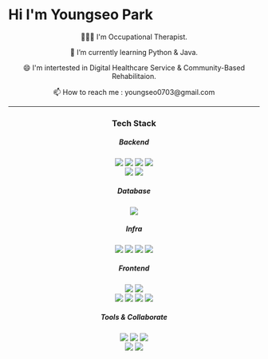 


# Hi I'm Youngseo Park


<div align=center>
  <p>👩🏻‍⚕️ I'm Occupational Therapist.</p>
  <p>🌱 I’m currently learning Python & Java.</p>
  <p>😄 I'm intertested in Digital Healthcare Service & Community-Based Rehabilitaion.</p>
  <p>📫 How to reach me : youngseo0703@gmail.com</p>
  <hr>
</div>	



<div align=center>
  <h3>Tech Stack</h3>
  <h5>Backend</h5> 
    <img src="https://img.shields.io/badge/Java-007396?style=flat&logo=Conda-Forge&logoColor=white" />
    <img src="https://img.shields.io/badge/SpringBoot-6DB33F?style=flat&logo=SpringBoot&logoColor=white"/>
    <img src="https://img.shields.io/badge/SpringSecurity-6DB33F?style=flat&logo=SpringSecurity&logoColor=white"/>
    <img src="https://img.shields.io/badge/Hibernate-59666C?style=flat&logo=Hibernate&logoColor=white"/>
    <br>
    <img src="https://img.shields.io/badge/Python-3776AB?style=platic&logo=Python&logoColor=white"/>
    <img src="https://img.shields.io/badge/Django-092E20?style=flat&logo=Django&logoColor=white"/>
  </div>
  <div align=center>
  <h5>Database</h5>
    <img src="https://img.shields.io/badge/MariaDB-003545?style=flat&logo=MariaDB&logoColor=white">
  </div>
  <div align=center>
  <h5>Infra</h5>
    <img src="https://img.shields.io/badge/AmazonEC2-FF9900?style=flat&logo=AmazonEC2&logoColor=white"/>
    <img src="https://img.shields.io/badge/Docker-2496ED?style=flat&logo=Docker&logoColor=white"/>
    <img src="https://img.shields.io/badge/Jenkins-D24939?style=flat&logo=Jenkins&logoColor=white"/>
    <img src="https://img.shields.io/badge/Nginx-009639?style=flat&logo=Nginx&logoColor=white"/>
  </div>
  <div align=center>
  <h5>Frontend</h5>
    <img src="https://img.shields.io/badge/Vue.js-4FC08D?style=flat&logo=Vue.js&logoColor=white" />
    <img src="https://img.shields.io/badge/Javascript-F7DF1E?style=flat&logo=Javascript&logoColor=white"/>
    <br>
    <img src="https://img.shields.io/badge/React-61DAFB?style=flat&logo=React&logoColor=white"/>
    <img src="https://img.shields.io/badge/Typescript-3178C6?style=flat&logo=Typescript&logoColor=white"/>
    <img src="https://img.shields.io/badge/Html5-E34F26?style=flat&logo=Html5&logoColor=white" />
    <img src="https://img.shields.io/badge/Css3-1572B6?style=flat&logo=css3&logoColor=white"/>
  </div>
  <div align=center>
  <h5>Tools & Collaborate</h5>
    <img src="https://img.shields.io/badge/Intellij%20Idea-000000?style=flat&logo=IntellijIdea&logoColor=white" />
    <img src="https://img.shields.io/badge/PyCharm-000000?style=flat&logo=Pycharm&logoColor=white" />
    <img src="https://img.shields.io/badge/Visual%20Studio%20Code-007ACC?style=flat&logo=VisualStudioCode&logoColor=white" />
    <br>
    <img src="https://img.shields.io/badge/github-181717?style=flat&logo=github&logoColor=white">
    <img src="https://img.shields.io/badge/git-F05032?style=flat&logo=git&logoColor=white"/>
</div>




<!--
**ysparrk/ysparrk** is a ✨ _special_ ✨ repository because its `README.md` (this file) appears on your GitHub profile.


<img src="https://capsule-render.vercel.app/api?type=wave&color=auto&height=300&section=header&text=@ysparrk&fontSize=90" />
Here are some ideas to get you started:

I'm occupational therapist.
- 🔭 I’m currently working on ...
- 🌱 I’m currently learning ...
- 👯 I’m looking to collaborate on ...
- 🤔 I’m looking for help with ...
- 💬 Ask me about ...
- 📫 How to reach me: ...
- 😄 Pronouns: ...
- ⚡ Fun fact: ...
-->



